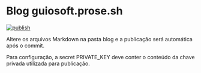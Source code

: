 # Blog guiosoft.prose.sh

[![publish](https://github.com/guionardo/guiosoft-prose-sh-blog/actions/workflows/publish.yml/badge.svg)](https://github.com/guionardo/guiosoft-prose-sh-blog/actions/workflows/publish.yml)

Altere os arquivos Markdown na pasta blog e a publicação será automática após o commit.

Para configuração, a secret PRIVATE_KEY deve conter o conteúdo da chave privada utilizada para publicação.